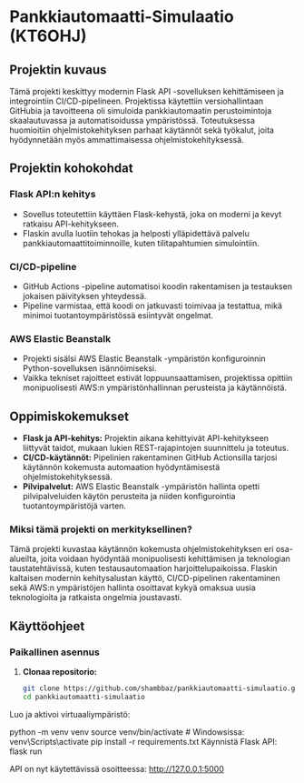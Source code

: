 # Pankkiautomaatti-Simulaatio (KT6OHJ)

## Projektin kuvaus

Tämä projekti keskittyy modernin Flask API -sovelluksen kehittämiseen ja integrointiin CI/CD-pipelineen. Projektissa käytettiin versiohallintaan GitHubia ja tavoitteena oli simuloida pankkiautomaatin perustoimintoja skaalautuvassa ja automatisoidussa ympäristössä. Toteutuksessa huomioitiin ohjelmistokehityksen parhaat käytännöt sekä työkalut, joita hyödynnetään myös ammattimaisessa ohjelmistokehityksessä.

## Projektin kohokohdat

### Flask API:n kehitys
- Sovellus toteutettiin käyttäen Flask-kehystä, joka on moderni ja kevyt ratkaisu API-kehitykseen.
- Flaskin avulla luotiin tehokas ja helposti ylläpidettävä palvelu pankkiautomaattitoiminnoille, kuten tilitapahtumien simulointiin.

### CI/CD-pipeline
- GitHub Actions -pipeline automatisoi koodin rakentamisen ja testauksen jokaisen päivityksen yhteydessä.
- Pipeline varmistaa, että koodi on jatkuvasti toimivaa ja testattua, mikä minimoi tuotantoympäristössä esiintyvät ongelmat.

### AWS Elastic Beanstalk
- Projekti sisälsi AWS Elastic Beanstalk -ympäristön konfiguroinnin Python-sovelluksen isännöimiseksi.
- Vaikka tekniset rajoitteet estivät loppuunsaattamisen, projektissa opittiin monipuolisesti AWS:n ympäristönhallinnan perusteista ja käytännöistä.

## Oppimiskokemukset

- **Flask ja API-kehitys:** Projektin aikana kehittyivät API-kehitykseen liittyvät taidot, mukaan lukien REST-rajapintojen suunnittelu ja toteutus.
- **CI/CD-käytännöt:** Pipelinien rakentaminen GitHub Actionsilla tarjosi käytännön kokemusta automaation hyödyntämisestä ohjelmistokehityksessä.
- **Pilvipalvelut:** AWS Elastic Beanstalk -ympäristön hallinta opetti pilvipalveluiden käytön perusteita ja niiden konfigurointia tuotantoympäristöjä varten.



### Miksi tämä projekti on merkityksellinen?
Tämä projekti kuvastaa käytännön kokemusta ohjelmistokehityksen eri osa-alueilta, joita voidaan hyödyntää monipuolisesti kehittämisen ja teknologian taustatehtävissä, kuten testausautomaation harjoittelupaikoissa. Flaskin kaltaisen modernin kehitysalustan käyttö, CI/CD-pipelinen rakentaminen sekä AWS:n ympäristöjen hallinta osoittavat kykyä omaksua uusia teknologioita ja ratkaista ongelmia joustavasti.




## Käyttöohjeet

### Paikallinen asennus
1. **Clonaa repositorio:**
   ```bash
   git clone https://github.com/shambbaz/pankkiautomaatti-simulaatio.git
   cd pankkiautomaatti-simulaatio

Luo ja aktivoi virtuaaliympäristö:

python -m venv venv
source venv/bin/activate  # Windowsissa: venv\Scripts\activate
pip install -r requirements.txt
Käynnistä Flask API:
flask run


API on nyt käytettävissä osoitteessa: http://127.0.0.1:5000


